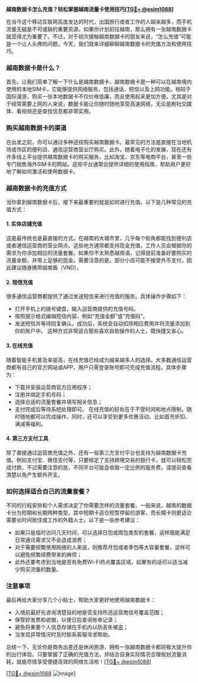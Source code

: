 **越南数据卡怎么充值？轻松掌握越南流量卡使用技巧[[TG💪+ @esim1088](https://t.me/s/esim1088)]**

在当今这个移动互联网高度发达的时代，出国旅行或者工作的人越来越多，而手机流量无疑是不可或缺的重要资源。如果你计划前往越南，那么拥有一张越南数据卡就显得尤为重要了。不过，对于初次接触越南数据卡的朋友来说，“怎么充值”可能是一个让人头疼的问题。今天，我们就来详细聊聊越南数据卡的充值方法和使用技巧。

### 越南数据卡是什么？

首先，让我们简单了解一下什么是越南数据卡。越南数据卡是一种可以在越南境内使用的本地SIM卡，它能够提供网络服务，包括通话、短信以及上网功能。相较于国际漫游，购买一张本地数据卡不仅价格低廉，而且使用起来更加方便。尤其是对于经常需要上网的人来说，数据卡能让你随时随地享受高速网络，无论是刷社交媒体、看视频还是查找信息都非常实用。

### 购买越南数据卡的渠道

在出发之前，你可以通过多种途径购买越南数据卡。最常见的方法是直接在当地机场或市区的便利店、通信运营商营业厅购买。此外，随着电子化的发展，现在还有许多线上平台提供越南数据卡的购买服务，比如淘宝、京东等电商平台，甚至一些专门销售海外SIM卡的网站。这些平台通常会提供详细的使用指南，帮助用户更好地了解如何激活和使用数据卡。

### 越南数据卡的充值方式

当你拿到越南数据卡后，接下来最重要的就是如何进行充值。以下是几种常见的充值方式：

#### 1. 实体店铺充值

这是最传统也是最直接的方式。在越南的大城市里，几乎每个街角都能找到便利店或者通信运营商的营业网点。这些地方通常都支持现金充值，工作人员会根据你的需求为你添加相应的流量套餐。如果你不太熟悉越南语，记得提前准备好要购买的流量金额，并带上足够的现金。需要注意的是，部分小店可能不接受外币支付，因此建议随身携带越南盾（VND）。

#### 2. 短信充值

很多通信运营商都提供了通过发送短信来进行充值的服务。具体操作步骤如下：
- 打开手机上的拨号键盘，输入运营商提供的充值号码。
- 按照提示格式编辑短信内容，例如“充值金额”或“充值码”。
- 发送短信并等待回复确认。成功后，系统会自动扣除相应费用并将流量添加到你的账户中。
这种方式非常适合那些喜欢自助操作的人士，既快捷又省心。

#### 3. 在线充值

随着智能手机普及率提高，在线充值已经成为越来越多人的选择。大多数通信运营商都有自己的官方网站或APP，用户只需登录账号即可完成充值流程。具体步骤为：
- 下载并安装运营商官方应用程序；
- 注册并绑定手机号码；
- 选择合适的流量套餐并填写相关信息；
- 支付完成后等待系统处理即可。
在线充值的好处在于不受时间和地点限制，随时随地都可以完成操作。同时，还可以享受到更多优惠活动，比如首充折扣、满减等福利。

#### 4. 第三方支付工具

除了直接通过运营商充值之外，还有一些第三方支付平台也支持为越南数据卡充值。例如支付宝、微信支付等，只要绑定了支持跨境交易的银行卡，就可以轻松完成付款。不过需要注意的是，不同平台可能会收取一定比例的服务费，请提前查看清楚以免产生额外开支。

### 如何选择适合自己的流量套餐？

不同的行程安排和个人需求决定了你需要怎样的流量套餐。一般来说，越南的数据卡分为短期和长期两种类型，其中短期卡适合短暂停留的游客，而长期卡则更适合需要长时间居住或工作的外籍人士。以下是一些参考建议：

- 如果只是临时访问几天时间，可以选择日包或周包类型的套餐，这样既能满足日常通讯需求又不会造成浪费；
- 对于需要频繁使用网络的人来说，则推荐月包或者季包等大容量套餐，这样可以避免频繁续费带来的麻烦；
- 此外还要考虑到当地是否有免费Wi-Fi热点覆盖区域，如果有的话可以适当减少购买流量的数量。

### 注意事项

最后再给大家分享几个小贴士，帮助大家更好地使用越南数据卡：
- 入境前最好先咨询清楚目的地是否支持所选运营商信号覆盖范围；
- 保管好发票和收据，以便日后查询账单记录；
- 避免将重要个人信息存储在手机内以防丢失被盗；
- 当发现异常情况时及时联系客服寻求帮助。

总结一下，无论你是商务出差还是休闲旅游，拥有一张越南数据卡都将极大提升你的出行体验。只要掌握了正确的充值方法，并结合自身实际情况合理规划流量消耗，就能尽情享受便捷高效的网络生活啦！[[TG💪+ @esim1088](https://t.me/s/esim1088)]

[[TG💪+ @esim1088](https://t.me/s/esim1088) ![Image](https://i.postimg.cc/4NQfJmqS/Snipaste-2025-05-13-00-14-12.png)]